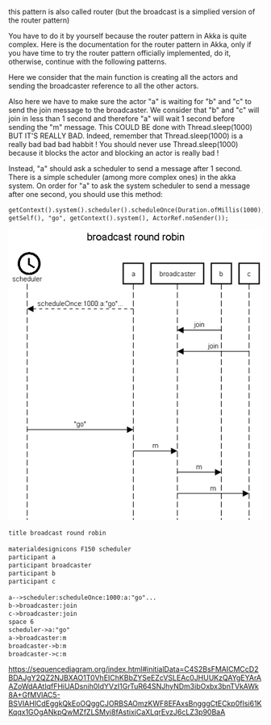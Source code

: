 this pattern is also called router (but the broadcast is a simplied version of the router pattern)

You have to do it by yourself because the router pattern in Akka is quite complex.
Here is the documentation for the router pattern in Akka, only if you have time to try the router pattern officially implemented, do it, otherwise, continue with the following patterns.

Here we consider that the main function is creating all the actors and sending the broadcaster reference to all the other actors.

Also here we have to make sure the actor "a" is waiting for "b" and "c" to send the join message to the broadcaster. 
We consider that "b" and "c" will join in less than 1 second and therefore "a" will wait 1 second before sending the "m" message. This COULD BE done with Thread.sleep(1000) BUT IT'S REALLY BAD.
Indeed, remember that Thread.sleep(1000) is a really bad bad bad habbit ! You should never use Thread.sleep(1000) because it blocks the actor and blocking an actor is really bad !

Instead, "a" should ask a scheduler to send a message after 1 second. There is a simple scheduler (among more complex ones) in the akka system. On order for "a" to ask the system scheduler to send a message after one second, you should use this method:

```
getContext().system().scheduler().scheduleOnce(Duration.ofMillis(1000), getSelf(), "go", getContext().system(), ActorRef.noSender());
```

![](img.png)

```
title broadcast round robin

materialdesignicons F150 scheduler
participant a
participant broadcaster
participant b
participant c

a-->scheduler:scheduleOnce:1000:a:"go"...
b->broadcaster:join
c->broadcaster:join
space 6
scheduler->a:"go"
a->broadcaster:m
broadcaster->b:m
broadcaster->c:m

```

https://sequencediagram.org/index.html#initialData=C4S2BsFMAICMCcD2BDAJgY2QZ2NJBXAO1T0VhEIChKBbZYSeEZcVSLEAc0JHUUKzQAYgEYArAAZoWdAAtIqfFHiUADsnih0IdYVzI1GrTuR64SNJhyNDm3ibOxbx3bnTVkAWk8A+GfMVlAC5-BSVIAHlCdEggkQkEoOQggCJORBSAOmzKWF8EFAxsBngggCtECkp0fIsi61KKqqx1GOgANkpQwMZfZLSMyi8fAstixiCaXLqrEvzJ6cLZ3p90BaA

